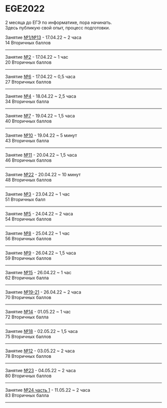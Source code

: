 # EGE2022
2 месяца до ЕГЭ по информатике, пора начинать. <br>
Здесь публикую свой опыт, процесс подготовки. 

Занятие [№1/№13](https://youtu.be/QjnquS4mwzs) - 17.04.22 ~ 2 часа 
<br> 14 Вторичных баллов <hr>

Занятие [№2](https://youtu.be/e26pt-SH1is)    - 17.04.22 ~ 1 час
<br> 20 Вторичных баллов <hr>

Занятие [№6](https://youtu.be/wniLtOckZpM)     - 17.04.22 ~ 0,5 часа 
<br> 27 Вторичных баллов <hr>

Занятие [№4](https://youtu.be/9JBU5ZWGJ10)    - 18.04.22 ~ 2,5 часа 
<br> 34 Вторичных балла <hr>

Занятие [№7](https://youtu.be/4S4RNH-vCgI)     - 19.04.22 ~ 1,5 часа
<br> 40 Вторичных баллов <hr>

Занятие [№10](https://youtu.be/D_uGy_d8jEs)    - 19.04.22 ~ 5 минут 
<br> 43 Вторичных балла <hr>

Занятие [№11](https://youtu.be/DNefpYCb96E)    - 20.04.22 ~ 1,5 часа 
<br> 46 Вторичных баллов <hr>

Занятие [№22](https://youtu.be/jh6TvQkRzFU)    - 20.04.22 ~ 10 минут 
<br> 48 Вторичных баллов <hr>

Занятие [№3](https://youtu.be/SeKBHwsE3ik)     - 23.04.22 ~ 1 час
<br> 51 Вторичных балл <hr>

Занятие [№5](https://youtu.be/UyEgTiaid18)     - 24.04.22 ~ 2 часа 
<br> 54 Вторичных баллов <hr>

Занятие [№8](https://youtu.be/MjM7zduYeu8)     - 25.04.22 ~ 1 час 
<br> 56 Вторичных баллов <hr>

Занятие [№9](https://youtu.be/MSseSQjdSGU)     - 26.04.22 ~ 1,5 часа 
<br> 59 Вторичных баллов <hr>

Занятие [№15](https://youtu.be/EERxN8bS2Do)     - 26.04.22 ~ 1 час 
<br> 62 Вторичных балла <hr>

Занятие [№19-21](https://youtu.be/AOKzgwOyMgs)  - 26.04.22 ~ 2 часа 
<br> 70 Вторичных баллов <hr>

Занятие [№14](https://youtu.be/RrboGgDOplU)  - 01.05.22 ~ 1 час 
<br> 72 Вторичных балла <hr>

Занятие [№18](https://youtu.be/rHhRfpGR3R0)  - 02.05.22 ~ 1,5 часa 
<br> 75 Вторичных баллов <hr>

Занятие [№12](https://youtu.be/X4UVw4ww7lY)  - 03.05.22 ~ 2 часa 
<br> 78 Вторичных баллов <hr>

Занятие [№23](https://youtu.be/rqb4cKHMsKI)  - 04.05.22 ~ 2 часa 
<br> 80 Вторичных баллов <hr>

Занятие [№24 часть 1](https://youtu.be/fzLCX48jxG0)  - 11.05.22 ~ 2 часa 
<br> 83 Вторичных баллa <hr>